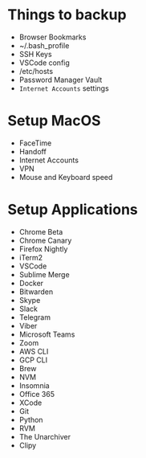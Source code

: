 # Things to backup
- Browser Bookmarks
- ~/.bash_profile
- SSH Keys
- VSCode config
- /etc/hosts
- Password Manager Vault
- `Internet Accounts` settings
# Setup MacOS
- FaceTime
- Handoff
- Internet Accounts
- VPN
- Mouse and Keyboard speed
# Setup Applications
- Chrome Beta
- Chrome Canary
- Firefox Nightly
- iTerm2
- VSCode
- Sublime Merge
- Docker
- Bitwarden
- Skype
- Slack
- Telegram
- Viber
- Microsoft Teams
- Zoom
- AWS CLI
- GCP CLI
- Brew
- NVM
- Insomnia
- Office 365
- XCode
- Git
- Python
- RVM
- The Unarchiver
- Clipy
